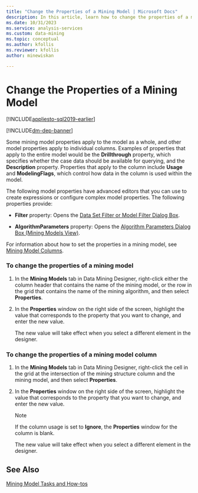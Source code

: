```yaml
---
title: "Change the Properties of a Mining Model | Microsoft Docs"
description: In this article, learn how to change the properties of a mining model and mining model column.
ms.date: 10/31/2023
ms.service: analysis-services
ms.custom: data-mining
ms.topic: conceptual
ms.author: kfollis
ms.reviewer: kfollis
author: minewiskan

---
```

# Change the Properties of a Mining Model
[!INCLUDE[appliesto-sql2019-earlier](../includes/appliesto-sql2019-earlier.md)]

[!INCLUDE[dm-dep-banner](../includes/dm-dep-banner.md)]

  Some mining model properties apply to the model as a whole, and other model properties apply to individual columns. Examples of properties that apply to the entire model would be the **Drillthrough** property, which specifies whether the case data should be available for querying, and the **Description** property. Properties that apply to the column include **Usage** and **ModelingFlags**, which control how data in the column is used within the model.  
  
 The following model properties have advanced editors that you can use to create expressions or configure complex model properties. The following properties provide:  
  
-   **Filter** property: Opens the [Data Set Filter or Model Filter Dialog Box](../analysis-services-overview.md?viewFallbackFrom=sql-server-ver15).  
  
-   **AlgorithmParameters** property: Opens the [Algorithm Parameters Dialog Box &#40;Mining Models View&#41;](../analysis-services-overview.md?viewFallbackFrom=sql-server-ver15).  
  
 For information about how to set the properties in a mining model, see [Mining Model Columns](../../analysis-services/data-mining/mining-model-columns.md).  
  
### To change the properties of a mining model  
  
1.  In the **Mining Models** tab in Data Mining Designer, right-click either the column header that contains the name of the mining model, or the row in the grid that contains the name of the mining algorithm, and then select **Properties**.  
  
2.  In the **Properties** window on the right side of the screen, highlight the value that corresponds to the property that you want to change, and enter the new value.  
  
     The new value will take effect when you select a different element in the designer.  
  
### To change the properties of a mining model column  
  
1.  In the **Mining Models** tab in Data Mining Designer, right-click the cell in the grid at the intersection of the mining structure column and the mining model, and then select **Properties**.  
  
2.  In the **Properties** window on the right side of the screen, highlight the value that corresponds to the property that you want to change, and enter the new value.  
  
    > [!NOTE]  
    >  If the column usage is set to **Ignore**, the **Properties** window for the column is blank.  
  
     The new value will take effect when you select a different element in the designer.  
  
## See Also  
 [Mining Model Tasks and How-tos](../../analysis-services/data-mining/mining-model-tasks-and-how-tos.md)  
  
